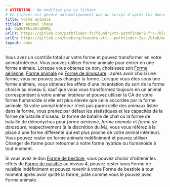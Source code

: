 ```yaml
---
# ATTENTION : Ne modifiez pas ce fichier
# Ce fichier est généré automatiquement par un script d'après les données du module Foundry VTT officiel et de sa traduction
title: Forme animale
titleEn: Animal Shape
id: OpSHTPkoZDrqR0Mq
urlFr: https://gitlab.com/pathfinder-fr/foundryvtt-pathfinder2-fr/-/blob/master/data/feats/OpSHTPkoZDrqR0Mq.htm
urlEn: https://gitlab.com/hooking/foundry-vtt---pathfinder-2e/-/blob/master/packs/data/feats.db/animal-shape.json
layout: dons
---
```

Vous avez un contrôle total sur votre forme et pouvez transformer en votre animal intérieur. Vous pouvez utiliser Forme animale pour entrer en une forme animale. Lorsque vous obtenez ce don, choisissez soit [Forme aérienne](../sorts/forme-aérienne.html), [Forme animale](../sorts/forme-animale.html) ou [Forme de dinosaure](../sorts/forme-de-dinosaure.html) ; après avoir choisi une forme, vous ne pouvez pas changer la forme. Lorsque vous êtes sous une forme animale, vous obtenez les effets d'une incantation du sort de la forme choisie au niveau 5, sauf que vous vous transformez toujours en un animal correspondant à votre animal intérieur et pouvez utiliser la CA de votre forme humanoïde si elle est plus élevée que celle accordée par la forme animale. Si votre animal intérieur n'est pas parmi celle des animaux listée dans la forme, vous prenez par défaut les statistiques et les capacités de la forme de bataille d'oiseau, la forme de bataille de chat ou la forme de bataille de déinonychus pour *forme aérienne*, *forme animale* et *forme de dinosaure*, respectivement (à la discrétion du MJ, vous vous référez à la place à une forme différente qui est plus proche de votre animal intérieur). Vous pouvez rester en forme animale indéfiniment et pouvez utiliser Changer de forme pour retourner à votre forme hybride ou humanoïde à tout moment.

Si vous avez le don [Forme de bestiole](forme-de-bestiole.html), vous pouvez choisir d'obtenir les effets de [Forme de nuisible](../sorts/forme-de-nuisible.html) au niveau 4, pouvez rester sous Forme de nuisible indéfiniment et pouvez revenir à votre Forme de bestiole à tout moment après avoir quitté la forme, juste comme vous le pouvez avec Forme animale.
